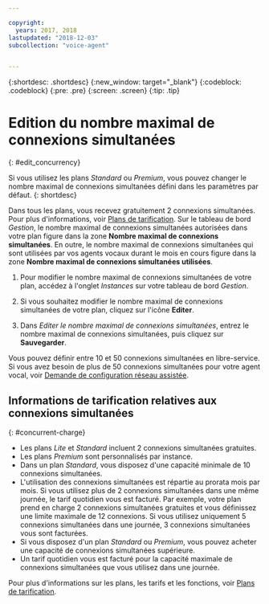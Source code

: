 ```yaml
---

copyright:
  years: 2017, 2018
lastupdated: "2018-12-03"
subcollection: "voice-agent"


---
```


{:shortdesc: .shortdesc}
{:new_window: target="_blank"}
{:codeblock: .codeblock}
{:pre: .pre}
{:screen: .screen}
{:tip: .tip}

# Edition du nombre maximal de connexions simultanées
{: #edit_concurrency}

Si vous utilisez les plans _Standard_ ou _Premium_, vous pouvez changer le nombre maximal de connexions simultanées défini dans les paramètres par défaut.
{: shortdesc}

Dans tous les plans, vous recevez gratuitement 2 connexions simultanées. Pour plus d'informations, voir [Plans de tarification](https://cloud.ibm.com/catalog/services/voice-agent-with-watson). Sur le tableau de bord _Gestion_, le nombre maximal de connexions simultanées autorisées dans votre plan figure dans la zone **Nombre maximal de connexions simultanées**. En outre, le nombre maximal de connexions simultanées qui sont utilisées par vos agents vocaux durant le mois en cours figure dans la zone **Nombre maximal de connexions simultanées utilisées**.

1. Pour modifier le nombre maximal de connexions simultanées de votre plan, accédez à l'onglet _Instances_ sur votre tableau de bord _Gestion_.

1. Si vous souhaitez modifier le nombre maximal de connexions simultanées de votre plan, cliquez sur l'icône **Editer**.

1. Dans _Editer le nombre maximal de connexions simultanées_, entrez le nombre maximal de connexions simultanées, puis cliquez sur **Sauvegarder**.

Vous pouvez définir entre 10 et 50 connexions simultanées en libre-service. Si vous avez besoin de plus de 50 connexions simultanées pour votre agent vocal, voir [Demande de configuration réseau assistée](/docs/services/voice-agent?topic=voice-agent-connect#request-setup).

## Informations de tarification relatives aux connexions simultanées
{: #concurrent-charge}

  * Les plans _Lite_ et _Standard_ incluent 2 connexions simultanées gratuites.
  * Les plans _Premium_ sont personnalisés par instance.
  * Dans un plan _Standard_, vous disposez d'une capacité minimale de 10 connexions simultanées.
  * L'utilisation des connexions simultanées est répartie au prorata mois par mois. Si vous utilisez plus de 2 connexions simultanées dans une même journée, le tarif quotidien vous est facturé. Par exemple, votre plan prend en charge 2 connexions simultanées gratuites et vous définissez une limite maximale de 12 connexions. Si vous utilisez uniquement 5 connexions simultanées dans une journée, 3 connexions simultanées vous sont facturées.
  * Si vous disposez d'un plan _Standard_ ou _Premium_, vous pouvez acheter une capacité de connexions simultanées supérieure.
  * Un tarif quotidien vous est facturé pour la capacité maximale de connexions simultanées que vous utilisez dans une journée.

Pour plus d'informations sur les plans, les tarifs et les fonctions, voir [Plans de tarification](https://cloud.ibm.com/catalog/services/voice-agent-with-watson).
